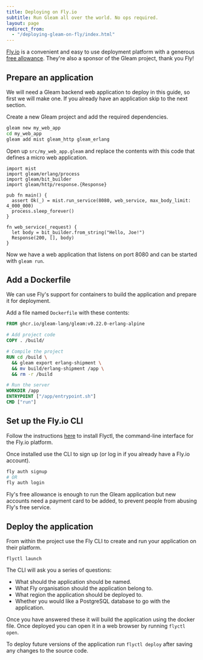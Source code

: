 ```yaml
---
title: Deploying on Fly.io
subtitle: Run Gleam all over the world. No ops required. 
layout: page
redirect_from:
  - "/deploying-gleam-on-fly/index.html"
---
```


[Fly.io](https://fly.io) is a convenient and easy to use deployment platform
with a generous [free allowance](https://fly.io/docs/about/pricing/). They're
also a sponsor of the Gleam project, thank you Fly!

## Prepare an application

We will need a Gleam backend web application to deploy in this guide, so first
we will make one. If you already have an application skip to the next section.

Create a new Gleam project and add the required dependencies.

```sh
gleam new my_web_app
cd my_web_app
gleam add mist gleam_http gleam_erlang
```

Open up `src/my_web_app.gleam` and replace the contents with this code that
defines a micro web application.

```gleam
import mist
import gleam/erlang/process
import gleam/bit_builder
import gleam/http/response.{Response}

pub fn main() {
  assert Ok(_) = mist.run_service(8080, web_service, max_body_limit: 4_000_000)
  process.sleep_forever()
}

fn web_service(_request) {
  let body = bit_builder.from_string("Hello, Joe!")
  Response(200, [], body)
}
```

Now we have a web application that listens on port 8080 and can be started with
`gleam run`.


## Add a Dockerfile

We can use Fly's support for containers to build the application and prepare it
for deployment.

Add a file named `Dockerfile` with these contents:

```dockerfile
FROM ghcr.io/gleam-lang/gleam:v0.22.0-erlang-alpine

# Add project code
COPY . /build/

# Compile the project
RUN cd /build \
  && gleam export erlang-shipment \
  && mv build/erlang-shipment /app \
  && rm -r /build

# Run the server
WORKDIR /app
ENTRYPOINT ["/app/entrypoint.sh"]
CMD ["run"]
```


## Set up the Fly.io CLI

Follow the instructions [here](https://fly.io/docs/getting-started/installing-flyctl/)
to install Flyctl, the command-line interface for the Fly.io platform.

Once installed use the CLI to sign up (or log in if you already have a Fly.io
account).

```sh
fly auth signup
# OR
fly auth login
```

Fly's free allowance is enough to run the Gleam application but new accounts
need a payment card to be added, to prevent people from abusing Fly's free
service.


## Deploy the application

From within the project use the Fly CLI to create and run your application on
their platform.

```
flyctl launch
```

The CLI will ask you a series of questions:

- What should the application should be named.
- What Fly organisation should the application belong to.
- What region the application should be deployed to.
- Whether you would like a PostgreSQL database to go with the application.

Once you have answered these it will build the application using the docker
file. Once deployed you can open it in a web browser by running `flyctl open`.

To deploy future versions of the application run `flyctl deploy` after saving
any changes to the source code.
